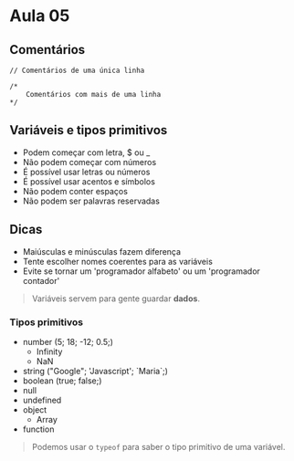# Aula 05

## Comentários

```
// Comentários de uma única linha

/*
    Comentários com mais de uma linha
*/
```

## Variáveis e tipos primitivos

- Podem começar com letra, $ ou _
- Não podem começar com números
- É possível usar letras ou números
- É possível usar acentos e símbolos
- Não podem conter espaços
- Não podem ser palavras reservadas

## Dicas
- Maiúsculas e minúsculas fazem diferença
- Tente escolher nomes coerentes para as variáveis
- Evite se tornar um 'programador alfabeto' ou um 'programador contador'

> Variáveis servem para gente guardar **dados**.

### Tipos primitivos
- number (5; 18; -12; 0.5;)
    - Infinity
    - NaN
- string ("Google"; 'Javascript'; \`Maria\`;)
- boolean (true; false;)
- null
- undefined
- object
    - Array
- function

> Podemos usar o `typeof` para saber o tipo primitivo de uma variável.